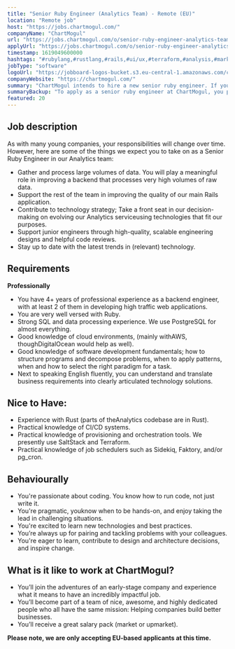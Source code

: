 ```yaml
---
title: "Senior Ruby Engineer (Analytics Team) - Remote (EU)"
location: "Remote job"
host: "https://jobs.chartmogul.com/"
companyName: "ChartMogul"
url: "https://jobs.chartmogul.com/o/senior-ruby-engineer-analytics-team-remote-eu"
applyUrl: "https://jobs.chartmogul.com/o/senior-ruby-engineer-analytics-team-remote-eu/c/new"
timestamp: 1619049600000
hashtags: "#rubylang,#rustlang,#rails,#ui/ux,#terraform,#analysis,#marketing,#management,#postgresql,#translation"
jobType: "software"
logoUrl: "https://jobboard-logos-bucket.s3.eu-central-1.amazonaws.com/chartmogul"
companyWebsite: "https://chartmogul.com/"
summary: "ChartMogul intends to hire a new senior ruby engineer. If you have 4+ years of professional experience as a backend engineer, with at least 2 of them in developing high traffic web applications, consider applying."
summaryBackup: "To apply as a senior ruby engineer at ChartMogul, you preferably need to have some knowledge of: #rubylang, #rustlang, #rails."
featured: 20
---
```


## Job description

As with many young companies, your responsibilities will change over time. However, here are some of the things we expect you to take on as a Senior Ruby Engineer in our Analytics team:

*   Gather and process large volumes of data. You will play a meaningful role in improving a backend that processes very high volumes of raw data.
*   Support the rest of the team in improving the quality of our main Rails application.
*   Contribute to technology strategy; Take a front seat in our decision-making on evolving our Analytics serviceusing technologies that fit our purposes.
*   Support junior engineers through high-quality, scalable engineering designs and helpful code reviews.
*   Stay up to date with the latest trends in (relevant) technology.

## Requirements

**Professionally**

*   You have 4+ years of professional experience as a backend engineer, with at least 2 of them in developing high traffic web applications.
*   You are very well versed with Ruby.
*   Strong SQL and data processing experience. We use PostgreSQL for almost everything.
*   Good knowledge of cloud environments, (mainly withAWS, thoughDigitalOcean would help as well).
*   Good knowledge of software development fundamentals; how to structure programs and decompose problems, when to apply patterns, when and how to select the right paradigm for a task.
*   Next to speaking English fluently, you can understand and translate business requirements into clearly articulated technology solutions.

## Nice to Have:

*   Experience with Rust (parts of theAnalytics codebase are in Rust).
*   Practical knowledge of CI/CD systems.
*   Practical knowledge of provisioning and orchestration tools. We presently use SaltStack and Terraform.
*   Practical knowledge of job schedulers such as Sidekiq, Faktory, and/or pg\_cron.

## Behaviourally

*   You're passionate about coding. You know how to run code, not just write it.
*   You're pragmatic, youknow when to be hands-on, and enjoy taking the lead in challenging situations.
*   You're excited to learn new technologies and best practices.
*   You’re always up for pairing and tackling problems with your colleagues.
*   You're eager to learn, contribute to design and architecture decisions, and inspire change.

## What is it like to work at ChartMogul?

*   You’ll join the adventures of an early-stage company and experience what it means to have an incredibly impactful job.
*   You’ll become part of a team of nice, awesome, and highly dedicated people who all have the same mission: Helping companies build better businesses.
*   You’ll receive a great salary pack (market or upmarket).

****Please note, we are only accepting EU-based applicants at this time.****
